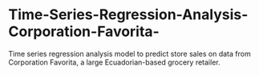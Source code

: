 # Time-Series-Regression-Analysis-Corporation-Favorita-
Time series regression analysis model to predict store sales on data from Corporation Favorita, a large Ecuadorian-based grocery retailer.
